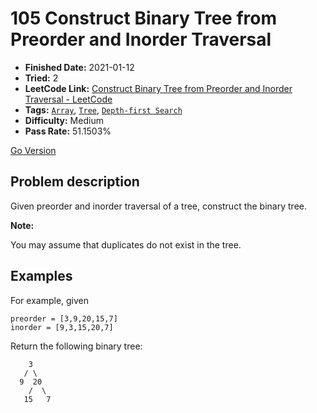 # 105 Construct Binary Tree from Preorder and Inorder Traversal

- **Finished Date:** 2021-01-12
- **Tried:** 2
- **LeetCode Link:** [Construct Binary Tree from Preorder and Inorder Traversal - LeetCode](https://leetcode.com/problems/construct-binary-tree-from-preorder-and-inorder-traversal/submissions/)
- **Tags:** [`Array`](https://leetcode.com/tag/array/), [`Tree`](https://leetcode.com/tag/tree/), [`Depth-first Search`](https://leetcode.com/tag/depth-first-search/)
- **Difficulty:** Medium
- **Pass Rate:** 51.1503%

[Go Version](../Go/105_Construct_Binary_Tree_from_Preorder_and_Inorder_Traversal/main.go)

## Problem description

Given preorder and inorder traversal of a tree, construct the binary tree.

**Note:**

You may assume that duplicates do not exist in the tree.

## Examples

For example, given

```
preorder = [3,9,20,15,7]
inorder = [9,3,15,20,7]
```

Return the following binary tree:

```
    3
   / \
  9  20
    /  \
   15   7
```
